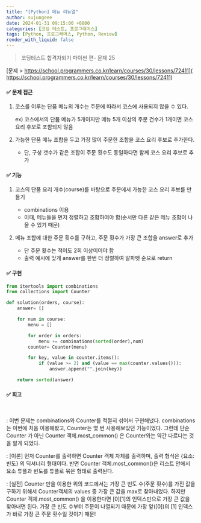 ```yaml
---
title: "[Python] 메뉴 리뉴얼"
author: sujungeee
date: 2024-01-31 09:15:00 +0800
categories: [코딩 테스트, 프로그래머스]
tags: [Python, 프로그래머스, Python, Review]
render_with_liquid: false
---
```




> 코딩테스트 합격자되기 파이썬 편- 문제 25

[문제 >   https://school.programmers.co.kr/learn/courses/30/lessons/72411]( https://school.programmers.co.kr/learn/courses/30/lessons/72411)





#### ✅ 문제 접근

1. 코스를 이루는 단품 메뉴의 개수는 주문에 따라서 코스에 사용되지 않을 수 있다.

   ex) 코스에서의 단품 메뉴가 5개이지만 메뉴 5개 이상의 주문 건수가 1개이면 코스 요리 후보로 포함되지 않음



2. 가능한 단품 메뉴 조합을 두고 가장 많이 주문한 조합을 코스 요리 후보로 추가한다.
   - 단, 구성 갯수가 같은 조합이 주문 횟수도 동일하다면 함께 코스 요리 후보로 추가



#### ✅ 기능

1. 코스의 단품 요리 개수(course)를 바탕으로 주문에서 가능한 코스 요리 후보를 만들기
   - combinations 이용
   - 이때, 메뉴들을 먼저 정렬하고 조합하여야 함(순서만 다른 같은 메뉴 조합이 나올 수 있기 때문)



2. 메뉴 조합에 대한 주문 횟수를 구하고, 주문 횟수가 가장 큰 조합을 answer로 추가
   - 단 주문 횟수는 적어도 2회 이상이어야 함
   - 출력 예시에 맞게 answer를 한번 더 정렬하여 알파벳 순으로 return



#### ✅ 구현

```python
from itertools import combinations
from collections import Counter

def solution(orders, course):
    answer= []

    for num in course:
        menu = []

        for order in orders:
            menu += combinations(sorted(order),num)
        counter= Counter(menu)

        for key, value in counter.items():
            if (value >= 2) and (value == max(counter.values())):
                answer.append("".join(key))

    return sorted(answer)
```



#### ✅ 회고

​	

: 이번 문제는 combinations와 Counter를 적절히 섞어서 구현해냈다. combinations는 이번에 처음 이용해봤고, Counter는 몇 번 사용해보았던 기능이었다. 그런데 단순 Counter 가 아닌 Counter 객체.most_common() 은 Counter와는 약간 다르다는 것을 알게 되었다.

: [이론] 먼저 Counter를 출력하면 Counter 객체 자체를 출력하며, 출력 형식은 {요소: 빈도} 의 딕셔너리 형태이다. 반면 Counter 객체.most_common()은 리스트 안에서 요소 튜플과 빈도를 튜플로 묶은 형태로 출력된다.

: [실전] Counter 만을 이용한 위의 코드에서는 가장 큰 빈도 수(주문 횟수)를 가진 값을 구하기 위해서 Counter객체의 values 중 가장 큰 값을 max로 찾아내었다. 하지만 Counter 객체.most_common() 을 이용한다면 [0][1]의 인덱스만으로 가장 큰 값을 찾아내면 된다. 가장 큰 빈도 수부터 주문이 나열되기 때문에 가장 앞([0])의 [1] 인덱스가 바로 가장 큰 주문 횟수일 것이기 때문!
